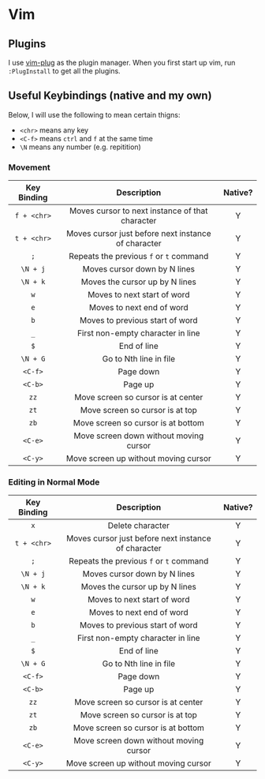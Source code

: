 # Vim

## Plugins

I use [vim-plug](https://github.com/junegunn/vim-plug) as the plugin manager. When you
first start up vim, run `:PlugInstall` to get all the plugins.

## Useful Keybindings (native and my own)

Below, I will use the following to mean certain thigns:

- `<chr>` means any key
- `<C-f>` means `ctrl` and `f` at the same time
- `\N` means any number (e.g. repitition)

### Movement

| Key Binding | Description                                         | Native? |
|:-----------:|:---------------------------------------------------:|:-------:|
| `f + <chr>` | Moves cursor to next instance of that character     | Y       |
| `t + <chr>` | Moves cursor just before next instance of character | Y       |
| `;`         | Repeats the previous `f` or `t` command             | Y       |
| `\N + j`    | Moves cursor down by N lines                        | Y       |
| `\N + k`    | Moves the cursor up by N lines                      | Y       |
| `w`         | Moves to next start of word                         | Y       |
| `e`         | Moves to next end of word                           | Y       |
| `b`         | Moves to previous start of word                     | Y       |
| `_`         | First non-empty character in line                   | Y       |
| `$`         | End of line                                         | Y       |
| `\N + G`    | Go to Nth line in file                              | Y       |
| `<C-f>`     | Page down                                           | Y       |
| `<C-b>`     | Page up                                             | Y       |
| `zz`        | Move screen so cursor is at center                  | Y       |
| `zt`        | Move screen so cursor is at top                     | Y       |
| `zb`        | Move screen so cursor is at bottom                  | Y       |
| `<C-e>`     | Move screen down without moving cursor              | Y       |
| `<C-y>`     | Move screen up without moving cursor                | Y       |

### Editing in Normal Mode

| Key Binding | Description                                         | Native? |
|:-----------:|:---------------------------------------------------:|:-------:|
| `x`         | Delete character                                    | Y       |
| `t + <chr>` | Moves cursor just before next instance of character | Y       |
| `;`         | Repeats the previous `f` or `t` command             | Y       |
| `\N + j`    | Moves cursor down by N lines                        | Y       |
| `\N + k`    | Moves the cursor up by N lines                      | Y       |
| `w`         | Moves to next start of word                         | Y       |
| `e`         | Moves to next end of word                           | Y       |
| `b`         | Moves to previous start of word                     | Y       |
| `_`         | First non-empty character in line                   | Y       |
| `$`         | End of line                                         | Y       |
| `\N + G`    | Go to Nth line in file                              | Y       |
| `<C-f>`     | Page down                                           | Y       |
| `<C-b>`     | Page up                                             | Y       |
| `zz`        | Move screen so cursor is at center                  | Y       |
| `zt`        | Move screen so cursor is at top                     | Y       |
| `zb`        | Move screen so cursor is at bottom                  | Y       |
| `<C-e>`     | Move screen down without moving cursor              | Y       |
| `<C-y>`     | Move screen up without moving cursor                | Y       |
